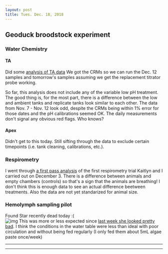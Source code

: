 ```yaml
---
layout: post
title: Tues. Dec. 18, 2018
---
```


## Geoduck broodstock experiment

### Water Chemistry 
#### TA
Did some [analysis of TA data](https://github.com/shellywanamaker/P_generosa/blob/master/Water_Chemistry/analysis/titrator/PlotTitratorData.md)
We got the CRMs so we can run the Dec. 12 samples and tomorrow's samples assuming we get the replacement titrator probe working. 

So far, this analysis does not include any of the variable low pH treatment. The good thing is, for the most part, there is a difference between the low and ambient tanks and replicate tanks look similar to each other. The data from Nov. 7 - Nov. 12 look odd, despite the CRMs being within 1% error for those dates and the pH calibrations seemed OK. The daily measurements don't signal any obvious red flags. Who knows?

#### Apex
Didn't get to this today. Still sifting through the data to exclude certain timepoints (i.e. tank cleaning, calibrations, etc.).

### Respirometry
I went through [a first pass analysis](https://github.com/shellywanamaker/P_generosa/blob/master/Broodstock_Respirometry/analysis/20181203_trial1_tank2and3.md) of the first respirometry trial Kaitlyn and I carried out on December 3. There is a difference between animals and empty chambers (controls) so that's a sign that the animals are breathing! I don't think this is enough data to see an actual difference beetween treatments. Also the data are not yet standarized for animal size. 

### Hemolymph sampling pilot 
Found Star recently dead today :(  
![img](https://raw.githubusercontent.com/shellywanamaker/P_generosa/master/Hemolymph_sampling_pilot/20181218/IMG_20181218_105056.jpg)
This was more or less expected since [last week she looked pretty bad](https://raw.githubusercontent.com/shellywanamaker/P_generosa/master/Hemolymph_sampling_pilot/20181213/IMG). I think the conditions in the water table were less than ideal with poor circulation and without being fed regularly (I only fed them about 5mL algae paste once/week)


****
----